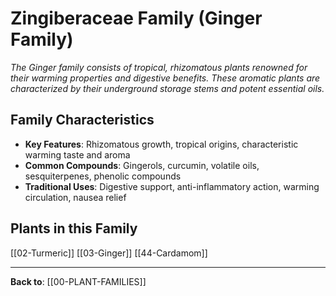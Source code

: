 # Zingiberaceae Family (Ginger Family)

*The Ginger family consists of tropical, rhizomatous plants renowned for their warming properties and digestive benefits. These aromatic plants are characterized by their underground storage stems and potent essential oils.*

## Family Characteristics
- **Key Features**: Rhizomatous growth, tropical origins, characteristic warming taste and aroma
- **Common Compounds**: Gingerols, curcumin, volatile oils, sesquiterpenes, phenolic compounds
- **Traditional Uses**: Digestive support, anti-inflammatory action, warming circulation, nausea relief

## Plants in this Family

[[02-Turmeric]]
[[03-Ginger]]
[[44-Cardamom]]

---

**Back to**: [[00-PLANT-FAMILIES]]